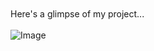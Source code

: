 <br><br><br><br>
Here's a glimpse of my project...<br><br>
![Image](https://github.com/user-attachments/assets/2a3021ef-65db-41af-90b0-c413a99abc68)
